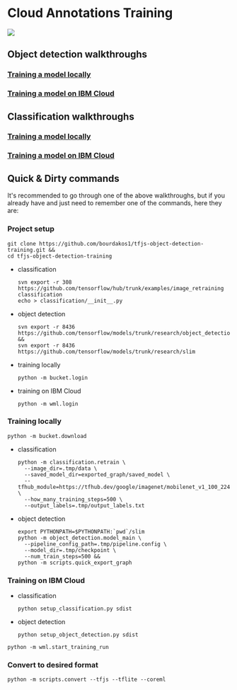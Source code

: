 # Cloud Annotations Training
![](https://bourdakos1.github.io/tfjs-object-detection-training/assets/main.png)

## Object detection walkthroughs
### [Training a model locally](https://bourdakos1.github.io/tfjs-object-detection-training/)
### [Training a model on IBM Cloud](https://bourdakos1.github.io/tfjs-object-detection-training/wml/)

## Classification walkthroughs
### [Training a model locally](https://bourdakos1.github.io/tfjs-object-detection-training/classification/)
### [Training a model on IBM Cloud](https://bourdakos1.github.io/tfjs-object-detection-training/wml_classification/)

## Quick & Dirty commands
It's recommended to go through one of the above walkthroughs, but if you already have and just need to remember one of the commands, here they are:

### Project setup
```
git clone https://github.com/bourdakos1/tfjs-object-detection-training.git &&
cd tfjs-object-detection-training
```

* classification
  ```
  svn export -r 308 https://github.com/tensorflow/hub/trunk/examples/image_retraining classification
  echo > classification/__init__.py
  ```
* object detection
  ```
  svn export -r 8436 https://github.com/tensorflow/models/trunk/research/object_detection &&
  svn export -r 8436 https://github.com/tensorflow/models/trunk/research/slim
  ```

* training locally
  ```
  python -m bucket.login
  ```
* training on IBM Cloud
  ```
  python -m wml.login
  ```

### Training locally
```
python -m bucket.download
```

* classification
  ```
  python -m classification.retrain \
    --image_dir=.tmp/data \
    --saved_model_dir=exported_graph/saved_model \
    --tfhub_module=https://tfhub.dev/google/imagenet/mobilenet_v1_100_224/feature_vector/1 \
    --how_many_training_steps=500 \
    --output_labels=.tmp/output_labels.txt
  ```
* object detection
  ```
  export PYTHONPATH=$PYTHONPATH:`pwd`/slim
  python -m object_detection.model_main \
    --pipeline_config_path=.tmp/pipeline.config \
    --model_dir=.tmp/checkpoint \
    --num_train_steps=500 &&
  python -m scripts.quick_export_graph
  ```

### Training on IBM Cloud
* classification
  ```
  python setup_classification.py sdist
  ```
* object detection
  ```
  python setup_object_detection.py sdist
  ```
  
```
python -m wml.start_training_run
```

### Convert to desired format
```
python -m scripts.convert --tfjs --tflite --coreml
```
